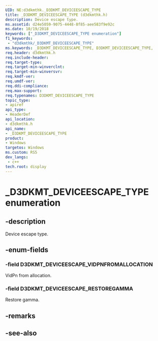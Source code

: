 ```yaml
---
UID: NE:d3dkmthk._D3DKMT_DEVICEESCAPE_TYPE
title: _D3DKMT_DEVICEESCAPE_TYPE (d3dkmthk.h)
description: Device escape type.
ms.assetid: d24e5059-9075-4448-8f85-aee583f9e92c
ms.date: 10/19/2018
keywords: ["_D3DKMT_DEVICEESCAPE_TYPE enumeration"]
f1_keywords:
 - "d3dkmthk/_D3DKMT_DEVICEESCAPE_TYPE"
ms.keywords: _D3DKMT_DEVICEESCAPE_TYPE, D3DKMT_DEVICEESCAPE_TYPE, 
req.header: d3dkmthk.h
req.include-header:
req.target-type:
req.target-min-winverclnt:
req.target-min-winversvr:
req.kmdf-ver:
req.umdf-ver:
req.ddi-compliance:
req.max-support:
req.typenames: D3DKMT_DEVICEESCAPE_TYPE
topic_type: 
- apiref
api_type: 
- HeaderDef
api_location: 
- d3dkmthk.h
api_name: 
- _D3DKMT_DEVICEESCAPE_TYPE
product:
- Windows
targetos: Windows
ms.custom: RS5
dev_langs:
 - c++
tech.root: display
---
```


# _D3DKMT_DEVICEESCAPE_TYPE enumeration

## -description

Device escape type.

## -enum-fields

### -field D3DKMT_DEVICEESCAPE_VIDPNFROMALLOCATION 

VidPn from allocation.

### -field D3DKMT_DEVICEESCAPE_RESTOREGAMMA 

Restore gamma.

## -remarks

## -see-also
